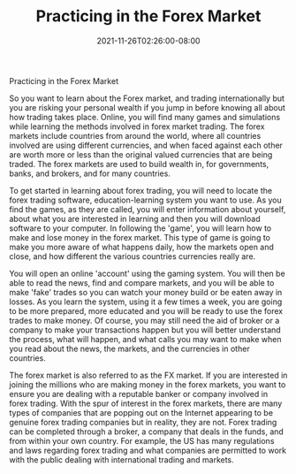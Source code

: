 ﻿---
title: "Practicing in the Forex Market"
date: 2021-11-26T02:26:00-08:00
description: "Forex Tips for Web Success"
featured_image: "/images/Forex.jpg"
tags: ["Forex"]
---

Practicing in the Forex Market 

So you want to learn about the Forex market, and trading internationally but you are risking your personal wealth if you jump in before knowing all about how trading takes place. Online, you will find many games and simulations while learning the methods involved in forex market trading. The forex markets include countries from around the world, where all countries involved are using different currencies, and when faced against each other are worth more or less than the original valued currencies that are being traded. The forex markets are used to build wealth in, for governments, banks, and brokers, and for many countries. 

To get started in learning about forex trading, you will need to locate the forex trading software, education-learning system you want to use. As you find the games, as they are called, you will enter information about yourself, about what you are interested in learning and then you will download software to your computer. In following the 'game', you will learn how to make and lose money in the forex market. This type of game is going to make you more aware of what happens daily, how the markets open and close, and how different the various countries currencies really are. 

You will open an online 'account' using the gaming system. You will then be able to read the news, find and compare markets, and you will be able to make 'fake' trades so you can watch your money build or be eaten away in losses. As you learn the system, using it a few times a week, you are going to be more prepared, more educated and you will be ready to use the forex trades to make money. Of course, you may still need the aid of broker or a company to make your transactions happen but you will better understand the process, what will happen, and what calls you may want to make when you read about the news, the markets, and the currencies in other countries. 

The forex market is also referred to as the FX market. If you are interested in joining the millions who are making money in the forex markets, you want to ensure you are dealing with a reputable banker or company involved in forex trading. With the spur of interest in the forex markets, there are many types of companies that are popping out on the Internet appearing to be genuine forex trading companies but in reality, they are not. Forex trading can be completed through a broker, a company that deals in the funds, and from within your own country. For example, the US has many regulations and laws regarding forex trading and what companies are permitted to work with the public dealing with international trading and markets.

